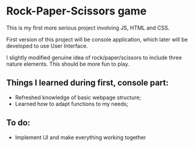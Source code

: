 # Rock-Paper-Scissors game
This is my first more serious project involving JS, HTML and CSS.

First version of this project will be console application, which later will be developed to use User Interface.

I slightly modified genuine idea of rock/paper/scissors to include three nature elements.
This should be more fun to play.

## Things I learned during first, console part:
* Refreshed knowledge of basic webpage structure;
* Learned how to adapt functions to my needs;

## To do:
* Implement UI and make everything working together

